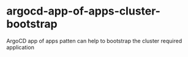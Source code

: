 # argocd-app-of-apps-cluster-bootstrap
 ArgoCD app of apps patten can help to bootstrap the cluster required application
